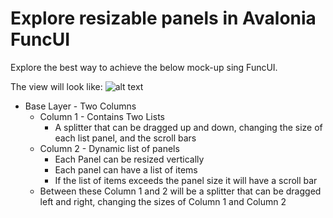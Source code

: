 # Explore resizable panels in Avalonia FuncUI

Explore the best way to achieve the below mock-up sing FuncUI.

The view will look like:
![alt text](https://github.com/sharp-fsh/funcui_dynamicviews/blob/master/view_template_example.png)

- Base Layer - Two Columns
    - Column 1 - Contains Two Lists
        - A splitter that can be dragged up and down, changing the size of each list panel, and the scroll bars
    - Column 2 - Dynamic list of panels
        - Each Panel can be resized vertically
        - Each panel can have a list of items
        - If the list of items exceeds the panel size it will have a scroll bar
    - Between these Column 1 and 2 will be a splitter that can be dragged left and right, changing the sizes of Column 1 and Column 2


